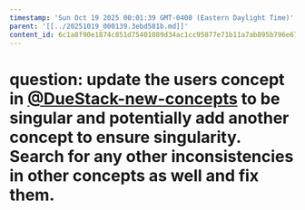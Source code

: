 ```yaml
---
timestamp: 'Sun Oct 19 2025 00:01:39 GMT-0400 (Eastern Daylight Time)'
parent: '[[../20251019_000139.3ebd581b.md]]'
content_id: 6c1a8f90e1874c851d75401089d34ac1cc95877e71b11a7ab895b796e67efe23
---
```


# question: update the users concept in [@DueStack-new-concepts](../../concepts/DueStack/DueStack-new-concepts.md) to be singular and potentially add another concept to ensure singularity. Search for any other inconsistencies in other concepts as well and fix them.
